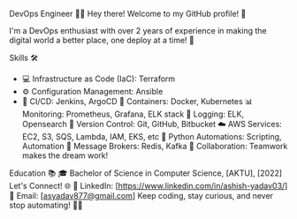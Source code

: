 DevOps Engineer 👨‍💻
Hey there! Welcome to my GitHub profile! 🎉

I'm a DevOps enthusiast with over 2 years of experience in making the digital world a better place, one deploy at a time! 🚀

Skills 🛠
- 💻 Infrastructure as Code (IaC): Terraform
- ⚙️ Configuration Management: Ansible
- 🚀 CI/CD: Jenkins, ArgoCD
🐳 Containers: Docker, Kubernetes
📊 Monitoring: Prometheus, Grafana, ELK stack
📜 Logging: ELK, Opensearch
🔄 Version Control: Git, GitHub, Bitbucket
☁️ AWS Services: EC2, S3, SQS, Lambda, IAM, EKS, etc
🐍 Python Automations: Scripting, Automation
🔄 Message Brokers: Redis, Kafka
🤝 Collaboration: Teamwork makes the dream work!

Education 📚
🎓 Bachelor of Science in Computer Science, [AKTU], [2022]
Let's Connect! 🌐
👋 LinkedIn: [https://www.linkedin.com/in/ashish-yadav03/]
📧 Email: [asyadav877@gmail.com]
Keep coding, stay curious, and never stop automating! 🤖✨







<!---
asyadav877/asyadav877 is a ✨ special ✨ repository because its `README.md` (this file) appears on your GitHub profile.
You can click the Preview link to take a look at your changes.
--->
